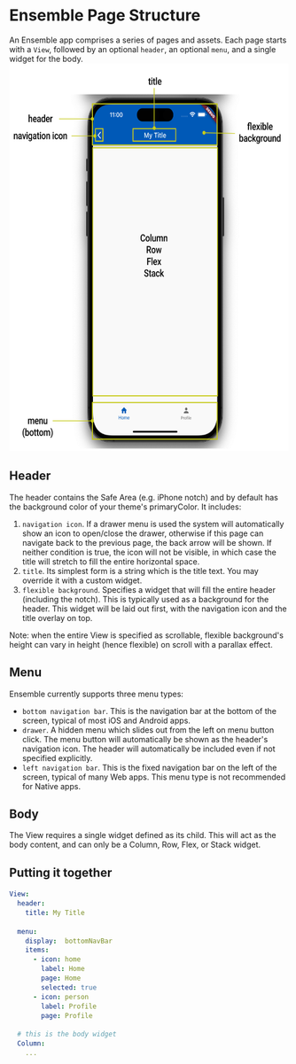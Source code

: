# Ensemble Page Structure

An Ensemble app comprises a series of pages and assets. Each page starts with a `View`, followed by an optional `header`, an optional `menu`, and a single widget for the body.
<img src="/images/page_structure_0.png" alt="Page Skeleton" height="700"/>

## Header
The header contains the Safe Area (e.g. iPhone notch) and by default has the background color of your theme's primaryColor. It includes:
1. `navigation icon`. If a drawer menu is used the system will automatically show an icon to open/close the drawer, otherwise if this page can navigate back to the previous page, the back arrow will be shown. If neither condition is true, the icon will not be visible, in which case the title will stretch to fill the entire horizontal space.  
2. `title`. Its simplest form is a string which is the title text. You may override it with a custom widget.
3. `flexible background`. Specifies a widget that will fill the entire header (including the notch). This is typically used as a background for the header. This widget will be laid out first, with the navigation icon and the title overlay on top.

Note: when the entire View is specified as scrollable, flexible background's height can vary in height (hence flexible) on scroll with a parallax effect.

## Menu
Ensemble currently supports three menu types:
* `bottom navigation bar`. This is the navigation bar at the bottom of the screen, typical of most iOS and Android apps.
* `drawer`. A hidden menu which slides out from the left on menu button click. The menu button will automatically be shown as the header's navigation icon. The header will automatically be included even if not specified explicitly.
* `left navigation bar`. This is the fixed navigation bar on the left of the screen, typical of many Web apps. This menu type is not recommended for Native apps.

## Body
The View requires a single widget defined as its child. This will act as the body content, and can only be a Column, Row, Flex, or Stack widget.

## Putting it together
```yaml
View:
  header:
    title: My Title
    
  menu:
    display:  bottomNavBar
    items:
      - icon: home
        label: Home
        page: Home
        selected: true
      - icon: person
        label: Profile
        page: Profile
  
  # this is the body widget   
  Column:
    ...
```